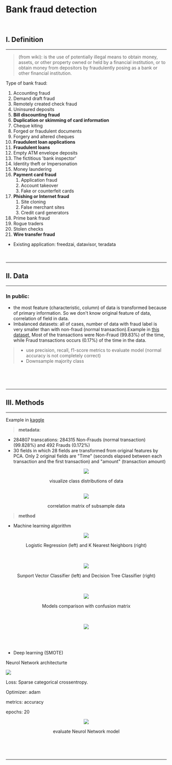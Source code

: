 # **Bank fraud detection**
</br>

## **I. Definition**
****
> (from wiki): is the use of potentially illegal means to obtain money, assets, or other property owned or held by a financial institution, or to obtain money from depositors by fraudulently posing as a bank or other financial institution.

Type of bank fraud:

1. Accounting fraud
2. Demand draft fraud
3. Remotely created check fraud
4. Uninsured deposits
5. __Bill discounting fraud__
6. __Duplication or skimming of card information__
7. Cheque kiting
8. Forged or fraudulent documents
9. Forgery and altered cheques
10. __Fraudulent loan applications__
11. __Fraudulent loans__
12. Empty ATM envelope deposits
13. The fictitious 'bank inspector'
14. Identity theft or Impersonation
15. Money laundering
16. __Payment card fraud__
    1.  Application fraud
    2.  Account takeover
    3.  Fake or counterfeit cards
17. __Phishing or Internet fraud__
    1.  Site cloning
    2.  False merchant sites
    3.  Credit card generators
18. Prime bank fraud
19. Rogue traders
20. Stolen checks
21. __Wire transfer fraud__

- Existing application: freedzai, datavisor, teradata
</br></br></br>
****

## **II. Data**
****
### In public: 
- the most feature (characteristic,  column) of data is transformed because of primary information. So we don't know original feature of data, correlation of field in data.
- Imbalanced datasets: all of cases, number of data with fraud label is very smaller than with non-fraud (normal transaction).Example in [this dataset](https://www.kaggle.com/mlg-ulb/creditcardfraud), Most of the transactions were Non-Fraud (99.83%) of the time, while Fraud transactions occurs (0.17%) of the time in the data.
> + use precision, recall, f1-score metrics to evaluate model (normal accuracy is not completely correct)
> + Downsample majority class
  
</br></br></br>
****

## **III. Methods**
****

Example in [kaggle](https://www.kaggle.com/mlg-ulb/creditcardfraud)
> **metadata**:
- 284807 transcations: 284315 Non-Frauds (normal transaction)(99.828%) and 492 Frauds (0.172%)
- 30 fields in which 28 fields are transformed from original features by PCA. Only 2 original fields are "Time" (seconds elapsed between each transaction and the first transaction) and "amount" (transaction amount)

<div style="text-align:center"><img src="class_distributions.png" /></div>
<p style="text-align: center;">visualize class distributions of data</p>
</br>
<div style="text-align:center"><img src="correlation_matrix.png" /></div>
<p style="text-align: center;">correlation matrix of subsample data</p>

> 
> **method**
- Machine learning algorithm

<div style="text-align:center"><img src="logisticvsKNN.png" /></div>
<p style="text-align: center;">Logistic Regression (left) and K Nearest Neighbors (right)</p>
</br></br>

<div style="text-align:center"><img src="SVCvsDTC.png" /></div>
<p style="text-align: center;">Sunport Vector Classifier (left) and Decision Tree Classifier (right)</p>
</br></br>

<div style="text-align:center"><img src="confusion_matrix.png" /></div>
<p style="text-align: center;"> Models comparison with confusion matrix</p>
</br></br>

<div style="text-align:center"><img src="ROC_Curve.png" /></div>
</br></br></br>

- Deep learning (SMOTE)
  
Neurol Network architecturte

![](NN_architecture.png)

Loss: Sparse categorical crossentropy.

Optimizer: adam

metrics: accuracy

epochs: 20

<div style="text-align:center"><img src="dense_NN.png" /></div>
<p style="text-align: center;"> evaluate Neurol Network model</p>

</br></br></br>
****

